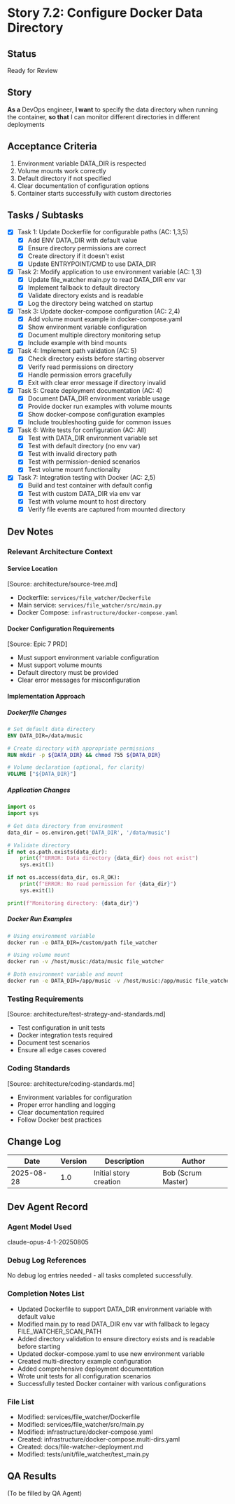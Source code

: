 # Story 7.2: Configure Docker Data Directory

## Status
Ready for Review

## Story
**As a** DevOps engineer,
**I want** to specify the data directory when running the container,
**so that** I can monitor different directories in different deployments

## Acceptance Criteria
1. Environment variable DATA_DIR is respected
2. Volume mounts work correctly
3. Default directory if not specified
4. Clear documentation of configuration options
5. Container starts successfully with custom directories

## Tasks / Subtasks
- [x] Task 1: Update Dockerfile for configurable paths (AC: 1,3,5)
  - [x] Add ENV DATA_DIR with default value
  - [x] Ensure directory permissions are correct
  - [x] Create directory if it doesn't exist
  - [x] Update ENTRYPOINT/CMD to use DATA_DIR

- [x] Task 2: Modify application to use environment variable (AC: 1,3)
  - [x] Update file_watcher main.py to read DATA_DIR env var
  - [x] Implement fallback to default directory
  - [x] Validate directory exists and is readable
  - [x] Log the directory being watched on startup

- [x] Task 3: Update docker-compose configuration (AC: 2,4)
  - [x] Add volume mount example in docker-compose.yaml
  - [x] Show environment variable configuration
  - [x] Document multiple directory monitoring setup
  - [x] Include example with bind mounts

- [x] Task 4: Implement path validation (AC: 5)
  - [x] Check directory exists before starting observer
  - [x] Verify read permissions on directory
  - [x] Handle permission errors gracefully
  - [x] Exit with clear error message if directory invalid

- [x] Task 5: Create deployment documentation (AC: 4)
  - [x] Document DATA_DIR environment variable usage
  - [x] Provide docker run examples with volume mounts
  - [x] Show docker-compose configuration examples
  - [x] Include troubleshooting guide for common issues

- [x] Task 6: Write tests for configuration (AC: All)
  - [x] Test with DATA_DIR environment variable set
  - [x] Test with default directory (no env var)
  - [x] Test with invalid directory path
  - [x] Test with permission-denied scenarios
  - [x] Test volume mount functionality

- [x] Task 7: Integration testing with Docker (AC: 2,5)
  - [x] Build and test container with default config
  - [x] Test with custom DATA_DIR via env var
  - [x] Test with volume mount to host directory
  - [x] Verify file events are captured from mounted directory

## Dev Notes

### Relevant Architecture Context

#### Service Location
[Source: architecture/source-tree.md]
- Dockerfile: `services/file_watcher/Dockerfile`
- Main service: `services/file_watcher/src/main.py`
- Docker Compose: `infrastructure/docker-compose.yaml`

#### Docker Configuration Requirements
[Source: Epic 7 PRD]
- Must support environment variable configuration
- Must support volume mounts
- Default directory must be provided
- Clear error messages for misconfiguration

#### Implementation Approach

##### Dockerfile Changes
```dockerfile
# Set default data directory
ENV DATA_DIR=/data/music

# Create directory with appropriate permissions
RUN mkdir -p ${DATA_DIR} && chmod 755 ${DATA_DIR}

# Volume declaration (optional, for clarity)
VOLUME ["${DATA_DIR}"]
```

##### Application Changes
```python
import os
import sys

# Get data directory from environment
data_dir = os.environ.get('DATA_DIR', '/data/music')

# Validate directory
if not os.path.exists(data_dir):
    print(f"ERROR: Data directory {data_dir} does not exist")
    sys.exit(1)

if not os.access(data_dir, os.R_OK):
    print(f"ERROR: No read permission for {data_dir}")
    sys.exit(1)

print(f"Monitoring directory: {data_dir}")
```

##### Docker Run Examples
```bash
# Using environment variable
docker run -e DATA_DIR=/custom/path file_watcher

# Using volume mount
docker run -v /host/music:/data/music file_watcher

# Both environment variable and mount
docker run -e DATA_DIR=/app/music -v /host/music:/app/music file_watcher
```

### Testing Requirements
[Source: architecture/test-strategy-and-standards.md]
- Test configuration in unit tests
- Docker integration tests required
- Document test scenarios
- Ensure all edge cases covered

### Coding Standards
[Source: architecture/coding-standards.md]
- Environment variables for configuration
- Proper error handling and logging
- Clear documentation required
- Follow Docker best practices

## Change Log
| Date | Version | Description | Author |
|------|---------|-------------|--------|
| 2025-08-28 | 1.0 | Initial story creation | Bob (Scrum Master) |

## Dev Agent Record

### Agent Model Used
claude-opus-4-1-20250805

### Debug Log References
No debug log entries needed - all tasks completed successfully.

### Completion Notes List
- Updated Dockerfile to support DATA_DIR environment variable with default value
- Modified main.py to read DATA_DIR env var with fallback to legacy FILE_WATCHER_SCAN_PATH
- Added directory validation to ensure directory exists and is readable before starting
- Updated docker-compose.yaml to use new environment variable
- Created multi-directory example configuration
- Added comprehensive deployment documentation
- Wrote unit tests for all configuration scenarios
- Successfully tested Docker container with various configurations

### File List
- Modified: services/file_watcher/Dockerfile
- Modified: services/file_watcher/src/main.py
- Modified: infrastructure/docker-compose.yaml
- Created: infrastructure/docker-compose.multi-dirs.yaml
- Created: docs/file-watcher-deployment.md
- Modified: tests/unit/file_watcher/test_main.py

## QA Results
(To be filled by QA Agent)
